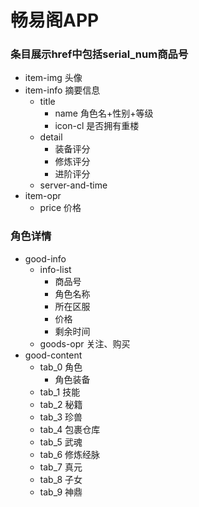 # 畅易阁APP

### 条目展示href中包括serial_num商品号
* item-img 头像
* item-info 摘要信息
  * title
    * name 角色名+性别+等级
    * icon-cl 是否拥有重楼
  * detail
    * 装备评分
    * 修炼评分
    * 进阶评分
  * server-and-time
* item-opr
  * price 价格

### 角色详情
* good-info
	* info-list
		* 商品号
		* 角色名称
		* 所在区服
		* 价格
		* 剩余时间
	* goods-opr 关注、购买
* good-content
	* tab_0 角色
		* 角色装备
	* tab_1 技能
	* tab_2 秘籍
	* tab_3 珍兽
	* tab_4 包裹仓库
	* tab_5 武魂
	* tab_6 修炼经脉
	* tab_7 真元
	* tab_8 子女
	* tab_9 神鼎

